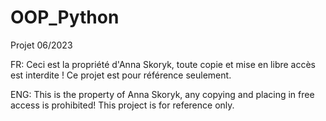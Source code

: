 # OOP_Python

Projet 06/2023

FR: Ceci est la propriété d'Anna Skoryk, toute copie et mise en libre accès est interdite ! Ce projet est pour référence seulement.

ENG: This is the property of Anna Skoryk, any copying and placing in free access is prohibited! This project is for reference only.
